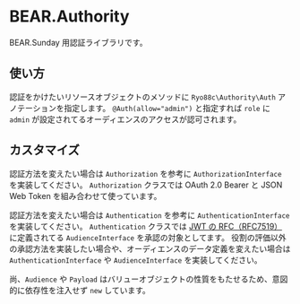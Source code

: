 # BEAR.Authority

BEAR.Sunday 用認証ライブラリです。

## 使い方

認証をかけたいリソースオブジェクトのメソッドに `Ryo88c\Authority\Auth` アノテーションを指定します。
`@Auth(allow="admin")` と指定すれば `role` に `admin` が設定されてるオーディエンスのアクセスが認可されます。

## カスタマイズ

認証方法を変えたい場合は `Authorization` を参考に `AuthorizationInterface` を実装してください。
`Authorization` クラスでは OAuth 2.0 Bearer と JSON Web Token を組み合わせて使っています。

認証方法を変えたい場合は `Authentication` を参考に `AuthenticationInterface` を実装してください。
`Authentication` クラスでは [JWT の RFC（RFC7519）](https://tools.ietf.org/html/rfc7519#section-4.1) に定義されてる `AudienceInterface` を承認の対象としてます。
役割の評価以外の承認方法を実装したい場合や、オーディエンスのデータ定義を変えたい場合は `AuthenticationInterface` や `AudienceInterface` を実装してください。

尚、`Audience` や `Payload` はバリューオブジェクトの性質をもたせるため、意図的に依存性を注入せず `new` しています。 